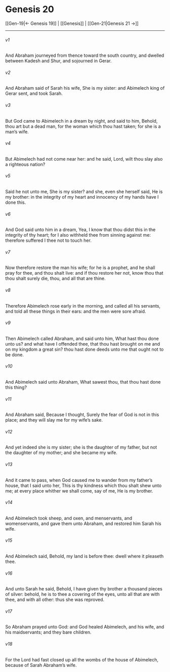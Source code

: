 # Genesis 20

[[Gen-19|← Genesis 19]] | [[Genesis]] | [[Gen-21|Genesis 21 →]]
***

###### v1
And Abraham journeyed from thence toward the south country, and dwelled between Kadesh and Shur, and sojourned in Gerar.
###### v2
And Abraham said of Sarah his wife, She is my sister: and Abimelech king of Gerar sent, and took Sarah.
###### v3
But God came to Abimelech in a dream by night, and said to him, Behold, thou art but a dead man, for the woman which thou hast taken; for she is a man’s wife.
###### v4
But Abimelech had not come near her: and he said, Lord, wilt thou slay also a righteous nation?
###### v5
Said he not unto me, She is my sister? and she, even she herself said, He is my brother: in the integrity of my heart and innocency of my hands have I done this.
###### v6
And God said unto him in a dream, Yea, I know that thou didst this in the integrity of thy heart; for I also withheld thee from sinning against me: therefore suffered I thee not to touch her.
###### v7
Now therefore restore the man his wife; for he is a prophet, and he shall pray for thee, and thou shalt live: and if thou restore her not, know thou that thou shalt surely die, thou, and all that are thine.
###### v8
Therefore Abimelech rose early in the morning, and called all his servants, and told all these things in their ears: and the men were sore afraid.
###### v9
Then Abimelech called Abraham, and said unto him, What hast thou done unto us? and what have I offended thee, that thou hast brought on me and on my kingdom a great sin? thou hast done deeds unto me that ought not to be done.
###### v10
And Abimelech said unto Abraham, What sawest thou, that thou hast done this thing?
###### v11
And Abraham said, Because I thought, Surely the fear of God is not in this place; and they will slay me for my wife’s sake.
###### v12
And yet indeed she is my sister; she is the daughter of my father, but not the daughter of my mother; and she became my wife.
###### v13
And it came to pass, when God caused me to wander from my father’s house, that I said unto her, This is thy kindness which thou shalt shew unto me; at every place whither we shall come, say of me, He is my brother.
###### v14
And Abimelech took sheep, and oxen, and menservants, and womenservants, and gave them unto Abraham, and restored him Sarah his wife.
###### v15
And Abimelech said, Behold, my land is before thee: dwell where it pleaseth thee.
###### v16
And unto Sarah he said, Behold, I have given thy brother a thousand pieces of silver: behold, he is to thee a covering of the eyes, unto all that are with thee, and with all other: thus she was reproved.
###### v17
So Abraham prayed unto God: and God healed Abimelech, and his wife, and his maidservants; and they bare children.
###### v18
For the Lord had fast closed up all the wombs of the house of Abimelech, because of Sarah Abraham’s wife. 
